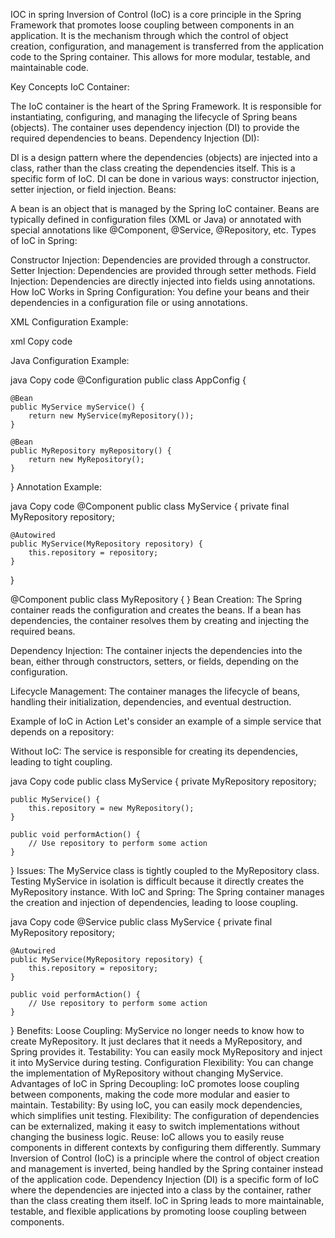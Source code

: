 IOC in spring
Inversion of Control (IoC) is a core principle in the Spring Framework that promotes loose coupling between components in an application. It is the mechanism through which the control of object creation, configuration, and management is transferred from the application code to the Spring container. This allows for more modular, testable, and maintainable code.

Key Concepts
IoC Container:

The IoC container is the heart of the Spring Framework. It is responsible for instantiating, configuring, and managing the lifecycle of Spring beans (objects).
The container uses dependency injection (DI) to provide the required dependencies to beans.
Dependency Injection (DI):

DI is a design pattern where the dependencies (objects) are injected into a class, rather than the class creating the dependencies itself. This is a specific form of IoC.
DI can be done in various ways: constructor injection, setter injection, or field injection.
Beans:

A bean is an object that is managed by the Spring IoC container. Beans are typically defined in configuration files (XML or Java) or annotated with special annotations like @Component, @Service, @Repository, etc.
Types of IoC in Spring:

Constructor Injection: Dependencies are provided through a constructor.
Setter Injection: Dependencies are provided through setter methods.
Field Injection: Dependencies are directly injected into fields using annotations.
How IoC Works in Spring
Configuration: You define your beans and their dependencies in a configuration file or using annotations.

XML Configuration Example:

xml
Copy code
<bean id="myService" class="com.example.MyService">
<property name="repository" ref="myRepository"/>
</bean>

<bean id="myRepository" class="com.example.MyRepository"/>
Java Configuration Example:

java
Copy code
@Configuration
public class AppConfig {

    @Bean
    public MyService myService() {
        return new MyService(myRepository());
    }

    @Bean
    public MyRepository myRepository() {
        return new MyRepository();
    }
}
Annotation Example:

java
Copy code
@Component
public class MyService {
private final MyRepository repository;

    @Autowired
    public MyService(MyRepository repository) {
        this.repository = repository;
    }
}

@Component
public class MyRepository {
}
Bean Creation: The Spring container reads the configuration and creates the beans. If a bean has dependencies, the container resolves them by creating and injecting the required beans.

Dependency Injection: The container injects the dependencies into the bean, either through constructors, setters, or fields, depending on the configuration.

Lifecycle Management: The container manages the lifecycle of beans, handling their initialization, dependencies, and eventual destruction.

Example of IoC in Action
Let's consider an example of a simple service that depends on a repository:

Without IoC: The service is responsible for creating its dependencies, leading to tight coupling.

java
Copy code
public class MyService {
private MyRepository repository;

    public MyService() {
        this.repository = new MyRepository();
    }

    public void performAction() {
        // Use repository to perform some action
    }
}
Issues:
The MyService class is tightly coupled to the MyRepository class.
Testing MyService in isolation is difficult because it directly creates the MyRepository instance.
With IoC and Spring: The Spring container manages the creation and injection of dependencies, leading to loose coupling.

java
Copy code
@Service
public class MyService {
private final MyRepository repository;

    @Autowired
    public MyService(MyRepository repository) {
        this.repository = repository;
    }

    public void performAction() {
        // Use repository to perform some action
    }
}
Benefits:
Loose Coupling: MyService no longer needs to know how to create MyRepository. It just declares that it needs a MyRepository, and Spring provides it.
Testability: You can easily mock MyRepository and inject it into MyService during testing.
Configuration Flexibility: You can change the implementation of MyRepository without changing MyService.
Advantages of IoC in Spring
Decoupling: IoC promotes loose coupling between components, making the code more modular and easier to maintain.
Testability: By using IoC, you can easily mock dependencies, which simplifies unit testing.
Flexibility: The configuration of dependencies can be externalized, making it easy to switch implementations without changing the business logic.
Reuse: IoC allows you to easily reuse components in different contexts by configuring them differently.
Summary
Inversion of Control (IoC) is a principle where the control of object creation and management is inverted, being handled by the Spring container instead of the application code.
Dependency Injection (DI) is a specific form of IoC where the dependencies are injected into a class by the container, rather than the class creating them itself.
IoC in Spring leads to more maintainable, testable, and flexible applications by promoting loose coupling between components.